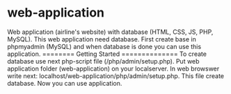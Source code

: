 # web-application
Web application (airline's website) with database (HTML, CSS, JS, PHP, MySQL).
This web application need database. First create base in phpmyadmin (MySQL) and when database is done you can use this application.
======== Getting Started ==============
To create database use next php-script file (/php/admin/setup.php).
Put web application folder (web-application) on your localserver.
In web browswer write next: localhost/web-application/php/admin/setup.php.
This file create database. Now you can use application.
